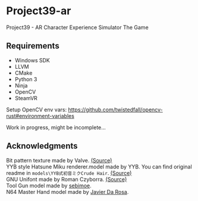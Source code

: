 # Project39-ar
Project39 - AR Character Experience Simulator The Game

## Requirements

- Windows SDK
- LLVM
- CMake
- Python 3
- Ninja
- OpenCV
- SteamVR

Setup OpenCV env vars: https://github.com/twistedfall/opencv-rust#environment-variables

Work in progress, might be incomplete...

## Acknowledgments

Bit pattern texture made by Valve. [(Source)](https://github.com/ValveSoftware/openvr/blob/master/samples/bin/cube_texture.png)  
YYB style Hatsune Miku renderer.model made by YYB. You can find original readme in `models\YYB式初音ミクCrude Hair`. [(Source)](https://bowlroll.net/file/67801)  
GNU Unifont made by Roman Czyborra. [(Source)](http://unifoundry.com/unifont/index.html)  
Tool Gun model made by [sebimoe](https://github.com/sebimoe).  
N64 Master Hand model made by [Javier Da Rosa](https://sketchfab.com/3d-models/n64-master-hand-smooth-ver-2ca4295edabe484f88deabf12396f185).  
